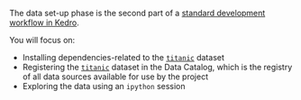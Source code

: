 The data set-up phase is the second part of a [standard development workflow in Kedro](https://kedro.readthedocs.io/en/stable/03_tutorial/01_spaceflights_tutorial.html#kedro-project-development-workflow). 

You will focus on:
- Installing dependencies-related to the [`titanic`](https://github.com/FilippoBovo/production-data-science/tree/master/tutorial/a-setup/exploration/data) dataset
- Registering the [`titanic`](https://github.com/FilippoBovo/production-data-science/tree/master/tutorial/a-setup/exploration/data) dataset in the Data Catalog, which is the registry of all data
 sources available for use by the project
- Exploring the data using an `ipython` session